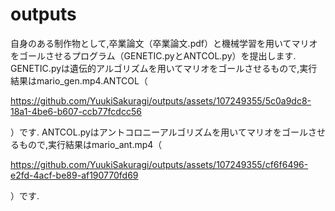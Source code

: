 # outputs
自身のある制作物として,卒業論文（卒業論文.pdf）と機械学習を用いてマリオをゴールさせるプログラム（GENETIC.pyとANTCOL.py）を提出します.
GENETIC.pyは遺伝的アルゴリズムを用いてマリオをゴールさせるもので,実行結果はmario_gen.mp4.ANTCOL（

https://github.com/YuukiSakuragi/outputs/assets/107249355/5c0a9dc8-18a1-4be6-b607-ccb77fcdcc56

）です. ANTCOL.pyはアントコロニーアルゴリズムを用いてマリオをゴールさせるもので,実行結果はmario_ant.mp4（

https://github.com/YuukiSakuragi/outputs/assets/107249355/cf6f6496-e2fd-4acf-be89-af190770fd69

）です.

